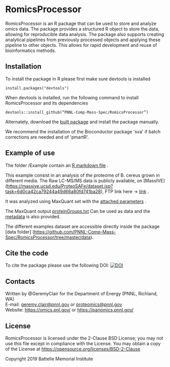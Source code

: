 # RomicsProcessor

RomicsProcessor is an R package that can be used to store and analyze omics data.
The package provides a structured R object to store the data, allowing for reproducible
data analysis. The package also supports creating analytical pipelines from 
previously processed objects and applying these pipeline to other objects.
This allows for rapid development and reuse of bioinformatics methods.


## Installation

To install the package in R please first make sure devtools is installed

```
install.packages("devtools")

```

When devtools is installed, run the following command to install RomicsProcessor and its dependencies

```
devtools::install_github(“PNNL-Comp-Mass-Spec/RomicsProcessor”)

```

Alternately, download the 
[built package](https://github.com/PNNL-Comp-Mass-Spec/RomicsProcessor/blob/master/RomicsProcessor_1.0.0.tar.gz)
and install the package manually.

We recommend the installation of the Bioconductor package 'sva' if batch corrections are needed and of 'pmartR'.

## Example of use

The folder /Example contain an 
[R markdown file](https://github.com/PNNL-Comp-Mass-Spec/RomicsProcessor/blob/master/Example/Bacillus_cereus_media_experiment.Rmd)
.

This example consist in an analysis of the proteome of B. cereus grown in different media. 
The Raw LC-MS/MS data is publicly available, on [MassIVE] (https://massive.ucsd.edu/ProteoSAFe/dataset.jsp?task=6d0ca42ca79244a49d66a80fd741ba28), FTP link here -> 
[link](ftp://massive.ucsd.edu/MSV000085696/)
.

It was analyzed using MaxQuant set with the 
[attached parameters](https://github.com/PNNL-Comp-Mass-Spec/RomicsProcessor/blob/master/Example/parameters.txt)
. 

The MaxQuant output 
[proteinGroups.txt](https://github.com/PNNL-Comp-Mass-Spec/RomicsProcessor/blob/master/Example/proteinGroups.txt) 
Can be used as data and the 
[metadata](https://github.com/PNNL-Comp-Mass-Spec/RomicsProcessor/blob/master/Example/metadata.csv) 
is also provided.


The different examples dataset are accessible directly inside the package [data folder] (https://github.com/PNNL-Comp-Mass-Spec/RomicsProcessor/tree/master/data).

## Cite the code

To cite the package please use the following DOI:
[![DOI](https://zenodo.org/badge/206400976.svg)](https://zenodo.org/badge/latestdoi/206400976)

## Contacts

Written by @GeremyClair for the Department of Energy (PNNL, Richland, WA) \
E-mail: geremy.clair@pnnl.gov or proteomics@pnnl.gov \
Website: https://omics.pnl.gov/ or https://panomics.pnnl.gov/

## License

RomicsProcessor is licensed under the 2-Clause BSD License; 
you may not use this file except in compliance with the License.  You may obtain 
a copy of the License at https://opensource.org/licenses/BSD-2-Clause

Copyright 2019 Battelle Memorial Institute

